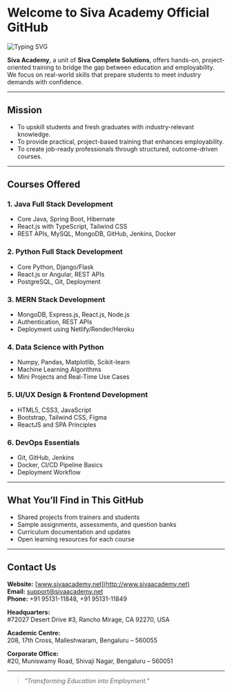 # Welcome to Siva Academy Official GitHub

<img src="https://readme-typing-svg.demolab.com?font=Fira+Code&size=22&pause=1000&color=005BA1&vCenter=true&width=1400&lines=Empowering+Students+with+Skill-Based+Training;Java+Full+Stack+%7C+MERN+Stack+%7C+Python+%7C+Data+Science+%7C+Data+Analytics+%7C+DevOps+%7C+UI%2FUX+Design;Join+Siva+Academy+Today!" alt="Typing SVG" />

**Siva Academy**, a unit of **Siva Complete Solutions**, offers hands-on, project-oriented training to bridge the gap between education and employability. We focus on real-world skills that prepare students to meet industry demands with confidence.

---

## Mission
- To upskill students and fresh graduates with industry-relevant knowledge.
- To provide practical, project-based training that enhances employability.
- To create job-ready professionals through structured, outcome-driven courses.

---

## Courses Offered

### 1. Java Full Stack Development
- Core Java, Spring Boot, Hibernate
- React.js with TypeScript, Tailwind CSS
- REST APIs, MySQL, MongoDB, GitHub, Jenkins, Docker

### 2. Python Full Stack Development
- Core Python, Django/Flask
- React.js or Angular, REST APIs
- PostgreSQL, Git, Deployment

### 3. MERN Stack Development
- MongoDB, Express.js, React.js, Node.js
- Authentication, REST APIs
- Deployment using Netlify/Render/Heroku

### 4. Data Science with Python
- Numpy, Pandas, Matplotlib, Scikit-learn
- Machine Learning Algorithms
- Mini Projects and Real-Time Use Cases

### 5. UI/UX Design & Frontend Development
- HTML5, CSS3, JavaScript
- Bootstrap, Tailwind CSS, Figma
- ReactJS and SPA Principles

### 6. DevOps Essentials
- Git, GitHub, Jenkins
- Docker, CI/CD Pipeline Basics
- Deployment Workflow

---

## What You’ll Find in This GitHub

- Shared projects from trainers and students
- Sample assignments, assessments, and question banks
- Curriculum documentation and updates
- Open learning resources for each course

---

## Contact Us

**Website:** [www.sivaacademy.net](http://www.sivaacademy.net)  
**Email:** support@sivaacademy.net  
**Phone:** +91 95131-11848, +91 95131-11849  

**Headquarters:**  
#72027 Desert Drive #3, Rancho Mirage, CA 92270, USA  

**Academic Centre:**  
208, 17th Cross, Malleshwaram, Bengaluru – 560055  

**Corporate Office:**  
#20, Muniswamy Road, Shivaji Nagar, Bengaluru – 560051

---

> *"Transforming Education into Employment."*
